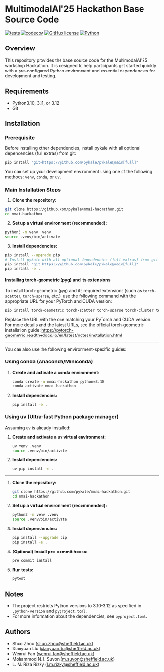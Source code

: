 # MultimodalAI'25 Hackathon Base Source Code

[![tests](https://github.com/pykale/mmai-hackathon/workflows/test/badge.svg)](https://github.com/pykale/mmai-hackathon/actions/workflows/test.yml)
[![codecov](https://codecov.io/gh/pykale/mmai-hackathon/branch/main/graph/badge.svg?token=jmIYPbA2le)](https://codecov.io/gh/pykale/mmai-hackathon)
[![GitHub license](https://img.shields.io/badge/license-MIT-blue.svg)](https://github.com/pykale/mmai-hackathon/blob/main/LICENSE)
[![Python](https://img.shields.io/badge/python-3.10%20%7C%203.11%20%7C%203.12-blue)](https://www.python.org)

## Overview

This repository provides the base source code for the MultimodalAI'25 workshop Hackathon. It is designed to help participants get started quickly with a pre-configured Python environment and essential dependencies for development and testing.

## Requirements

- Python3.10, 3.11, or 3.12
- Git

## Installation

### Prerequisite

Before installing other dependencies, install pykale with all optional dependencies (full extras) from git:

```bash
pip install "git+https://github.com/pykale/pykale@main[full]"
```

You can set up your development environment using one of the following methods: `venv`, `conda`, or `uv`.

### Main Installation Steps

1. **Clone the repository:**

```bash
git clone https://github.com/pykale/mmai-hackathon.git
cd mmai-hackathon
```

2. **Set up a virtual environment (recommended):**

```bash
python3 -m venv .venv
source .venv/bin/activate
```

3. **Install dependencies:**

```bash
pip install --upgrade pip
# Install pykale with all optional dependencies (full extras) from git first
pip install "git+https://github.com/pykale/pykale@main[full]"
pip install -e .
```

#### Installing torch-geometric (pyg) and its extensions

To install torch-geometric (`pyg`) and its required extensions (such as `torch-scatter`, `torch-sparse`, etc.), use the following command with the appropriate URL for your PyTorch and CUDA version:

```bash
pip install torch-geometric torch-scatter torch-sparse torch-cluster torch-spline-conv -f https://data.pyg.org/whl/torch-2.6.0+cpu.html
```

Replace the URL with the one matching your PyTorch and CUDA version. For more details and the latest URLs, see the official torch-geometric installation guide: https://pytorch-geometric.readthedocs.io/en/latest/notes/installation.html

---

You can also use the following environment-specific guides:

### Using conda (Anaconda/Miniconda)

1. **Create and activate a conda environment:**

   ```bash
   conda create -n mmai-hackathon python=3.10
   conda activate mmai-hackathon
   ```

2. **Install dependencies:**

   ```bash
   pip install -e .
   ```

### Using uv (Ultra-fast Python package manager)

Assuming `uv` is already installed:

1. **Create and activate a uv virtual environment:**

   ```bash
   uv venv .venv
   source .venv/bin/activate
   ```

2. **Install dependencies:**

   ```bash
   uv pip install -e .
   ```

---

1. **Clone the repository:**

   ```bash
   git clone https://github.com/pykale/mmai-hackathon.git
   cd mmai-hackathon
   ```

2. **Set up a virtual environment (recommended):**

   ```bash
   python3 -m venv .venv
   source .venv/bin/activate
   ```

3. **Install dependencies:**

   ```bash
   pip install --upgrade pip
   pip install -e .
   ```

4. **(Optional) Install pre-commit hooks:**

   ```bash
   pre-commit install
   ```

5. **Run tests:**

   ```bash
   pytest
   ```

## Notes

- The project restricts Python versions to 3.10–3.12 as specified in `.python-version` and `pyproject.toml`.
- For more information about the dependencies, see `pyproject.toml`.

## Authors

- Shuo Zhou (<shuo.zhou@sheffield.ac.uk>)
- Xianyuan Liu (<xianyuan.liu@sheffield.ac.uk>)
- Wenrui Fan (<wenrui.fan@sheffield.ac.uk>)
- Mohammod N. I. Suvon (<m.suvon@sheffield.ac.uk>)
- L. M. Riza Rizky (<l.m.rizky@sheffield.ac.uk>)
